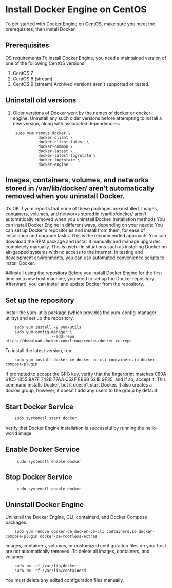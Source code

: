 # Install Docker Engine on CentOS
To get started with Docker Engine on CentOS, make sure you meet the prerequisites, then install Docker.

## Prerequisites
OS requirements
To install Docker Engine, you need a maintained version of one of the following CentOS versions:
1. CentOS 7
2. CentOS 8 (stream)
3. CentOS 9 (stream)
Archived versions aren’t supported or tested.

## Uninstall old versions
1. Older versions of Docker went by the names of docker or docker-engine. Uninstall any such older versions before attempting to install a new version, along with associated dependencies:

        sudo yum remove docker \
                  docker-client \
                  docker-client-latest \
                  docker-common \
                  docker-latest \
                  docker-latest-logrotate \
                  docker-logrotate \
                  docker-engine 

## Images, containers, volumes, and networks stored in /var/lib/docker/ aren’t automatically removed when you uninstall Docker.

It’s OK if yum reports that none of these packages are installed.
Images, containers, volumes, and networks stored in /var/lib/docker/ aren’t automatically removed when you uninstall Docker.
Installation methods
You can install Docker Engine in different ways, depending on your needs:
You can set up Docker’s repositories and install from them, for ease of installation and upgrade tasks. This is the recommended approach.
You can download the RPM package and install it manually and manage upgrades completely manually. This is useful in situations such as installing Docker on air-gapped systems with no access to the internet.
In testing and development environments, you can use automated convenience scripts to install Docker.
  
##Install using the repository
Before you install Docker Engine for the first time on a new host machine, you need to set up the Docker repository. Afterward, you can install and update Docker from the repository. </sub>
  
  
## Set up the repository

Install the yum-utils package (which provides the yum-config-manager utility) and set up the repository.

        sudo yum install -y yum-utils
        sudo yum-config-manager \
                        --add-repo https://download.docker.com/linux/centos/docker-ce.repo
                        

To install the latest version, run:

        sudo yum install docker-ce docker-ce-cli containerd.io docker-compose-plugin
        
If prompted to accept the GPG key, verify that the fingerprint matches 060A 61C5 1B55 8A7F 742B 77AA C52F EB6B 621E 9F35, and if so, accept it.
This command installs Docker, but it doesn’t start Docker. It also creates a docker group, however, it doesn’t add any users to the group by default.

## Start Docker Service

        sudo systemctl start docker
        
Verify that Docker Engine installation is successful by running the hello-world image.

## Enable Docker Service

         sudo systemctl enable docker

## Stop Docker Service

         sudo systemctl enable docker
         
## Uninstall Docker Engine
Uninstall the Docker Engine, CLI, containerd, and Docker Compose packages: 

        sudo yum remove docker-ce docker-ce-cli containerd.io docker-compose-plugin docker-ce-rootless-extras
        
Images, containers, volumes, or customized configuration files on your host are not automatically removed. To delete all images, containers, and volumes:

        sudo rm -rf /var/lib/docker
        sudo rm -rf /var/lib/containerd
        
You must delete any edited configuration files manually.
        
